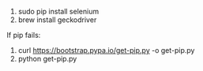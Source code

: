 1) sudo pip install selenium
2) brew install geckodriver

If pip fails:
1) curl https://bootstrap.pypa.io/get-pip.py -o get-pip.py
2) python get-pip.py
